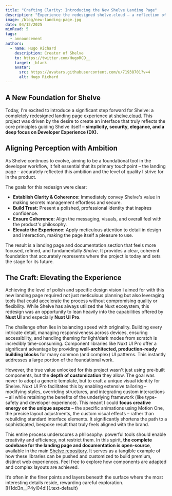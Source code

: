 ```yaml
---
title: "Crafting Clarity: Introducing the New Shelve Landing Page"
description: "Experience the redesigned shelve.cloud – a reflection of Shelve's commitment to simplicity, security, and exceptional Developer Experience."
image: /blog/new-landing-page.jpg
date: 04/12/2025
minRead: 5
tags:
  - announcement
authors:
  - name: Hugo Richard
    description: Creator of Shelve
    to: https://twitter.com/HugoRCD__
    target: _blank
    avatar:
      src: https://avatars.githubusercontent.com/u/71938701?v=4
      alt: Hugo Richard
---
```


## A New Foundation for Shelve

Today, I'm excited to introduce a significant step forward for Shelve: a completely redesigned landing page experience at [shelve.cloud](https://shelve.cloud). This project was driven by the desire to create an interface that truly reflects the core principles guiding Shelve itself – **simplicity, security, elegance, and a deep focus on Developer Experience (DX).**

## Aligning Perception with Ambition

As Shelve continues to evolve, aiming to be a foundational tool in the developer workflow, it felt essential that its primary touchpoint – the landing page – accurately reflected this ambition and the level of quality I strive for in the product.

The goals for this redesign were clear:

*   **Establish Clarity & Coherence:** Immediately convey Shelve's value in making secrets management effortless and secure.
*   **Build Trust:** Present a polished, professional identity that inspires confidence.
*   **Ensure Coherence:** Align the messaging, visuals, and overall feel with the product's philosophy.
*   **Elevate the Experience:** Apply meticulous attention to detail in design and interaction, making the page itself a pleasure to use.

The result is a landing page and documentation section that feels more focused, refined, and fundamentally *Shelve*. It provides a clear, coherent foundation that accurately represents where the project is today and sets the stage for its future.

## The Craft: Elevating the Experience

Achieving the level of polish and specific design vision I aimed for with this new landing page required not just meticulous planning but also leveraging tools that could accelerate the process without compromising quality or flexibility. While Shelve has always utilized the Nuxt ecosystem, this redesign was an opportunity to lean heavily into the capabilities offered by **Nuxt UI** and especially **Nuxt UI Pro**.

The challenge often lies in balancing speed with originality. Building every intricate detail, managing responsiveness across devices, ensuring accessibility, and handling theming for light/dark modes from scratch is incredibly time-consuming. Component libraries like Nuxt UI Pro offer a significant advantage by providing **well-architected, production-ready building blocks** for many common (and complex) UI patterns. This instantly addresses a large portion of the foundational work.

However, the true value unlocked for this project wasn't just using pre-built components, but the **depth of customization** they allow. The goal was never to adopt a generic template, but to craft a unique visual identity for Shelve. Nuxt UI Pro facilitates this by enabling extensive tailoring – modifying styles, overriding structures, and integrating custom interactions – all while retaining the benefits of the underlying framework (like type-safety and developer experience). This meant I could **focus creative energy on the unique aspects** – the specific animations using Motion One, the precise layout adjustments, the custom visual effects – rather than rebuilding standard interface elements. It significantly shortens the path to a sophisticated, bespoke result that truly feels aligned with the brand.

This entire process underscores a philosophy: powerful tools should enable creativity and efficiency, not restrict them. In this spirit, **the complete codebase for the landing page and documentation is open-source**, available in the main [Shelve repository](https://github.com/HugoRCD/shelve). It serves as a tangible example of how these libraries can be pushed and customized to build premium, distinct web experiences. Feel free to explore how components are adapted and complex layouts are achieved.

It’s often in the finer points and layers beneath the surface where the most interesting details reside, rewarding careful exploration. [H1dd3n__P4yl04d!]{.text-default}
